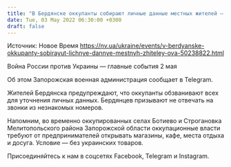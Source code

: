 ```yaml
---
title: "В Бердянске оккупанты собирают личные данные местных жителей — Запорожская ОВА"
date: Tue, 03 May 2022 06:30:00 +0300
draft: false
---
```

Источник: Новое Время https://nv.ua/ukraine/events/v-berdyanske-okkupanty-sobirayut-lichnye-dannye-mestnyh-zhiteley-ova-50238822.html


Война России против Украины — главные события 2 мая

Об этом Запорожская военная администрация сообщает в Telegram.

Жителей Бердянска предупреждают, что оккупанты обзванивают всех для уточнения личных данных. Бердянцев призывают не отвечать на звонки из незнакомых номеров.

 Напомним, во временно оккупированных селах Ботиево и Строгановка Мелитопольского района Запорожской области оккупационные власти требуют от предпринимателей открывать магазины, кафе, места отдыха и досуга. Условие — без украинских товаров.

Присоединяйтесь к нам в соцсетях Facebook, Telegram и Instagram.

